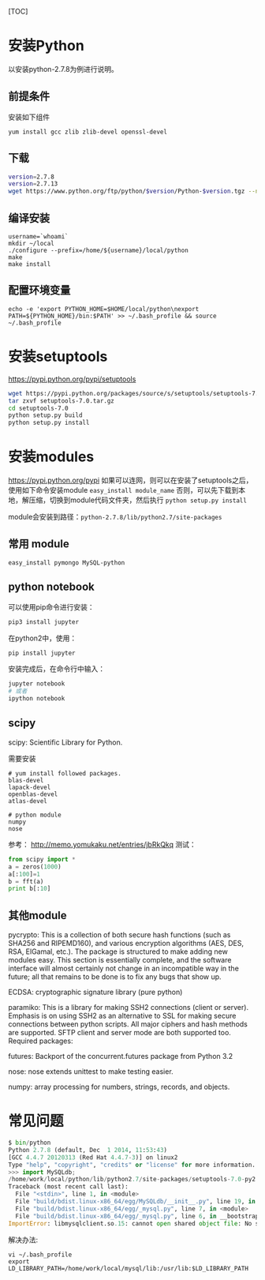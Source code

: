 [TOC]

# 安装Python
以安装python-2.7.8为例进行说明。

## 前提条件
安装如下组件

```
yum install gcc zlib zlib-devel openssl-devel
```

## 下载

```sh
version=2.7.8
version=2.7.13
wget https://www.python.org/ftp/python/$version/Python-$version.tgz --no-check-certificate
```

## 编译安装
```shell
username=`whoami`
mkdir ~/local
./configure --prefix=/home/${username}/local/python
make
make install
```

## 配置环境变量
```shell
echo -e 'export PYTHON_HOME=$HOME/local/python\nexport PATH=${PYTHON_HOME}/bin:$PATH' >> ~/.bash_profile && source ~/.bash_profile
```

# 安装setuptools
https://pypi.python.org/pypi/setuptools

```sh
wget https://pypi.python.org/packages/source/s/setuptools/setuptools-7.0.tar.gz --no-check-certificate
tar zxvf setuptools-7.0.tar.gz
cd setuptools-7.0
python setup.py build
python setup.py install
```

# 安装modules
https://pypi.python.org/pypi
如果可以连网，则可以在安装了setuptools之后，使用如下命令安装module
`easy_install module_name`
否则，可以先下载到本地，解压缩，切换到module代码文件夹，然后执行
`python setup.py install`

module会安装到路径：`python-2.7.8/lib/python2.7/site-packages`

## 常用 module
```shell
easy_install pymongo MySQL-python
```

## python notebook

可以使用pip命令进行安装：

```sh
pip3 install jupyter
```

在python2中，使用：

```sh
pip install jupyter
```

安装完成后，在命令行中输入：

```sh
jupyter notebook
# 或者
ipython notebook
```

## scipy

scipy: Scientific Library for Python.

需要安装

```shell
# yum install followed packages.
blas-devel
lapack-devel
openblas-devel
atlas-devel

# python module
numpy
nose
```

参考：
http://memo.yomukaku.net/entries/jbRkQkq
测试：

```python
from scipy import *
a = zeros(1000)
a[:100]=1
b = fft(a)
print b[:10]
```

## 其他module
pycrypto: This is a collection of both secure hash functions (such as SHA256 and RIPEMD160), and various encryption algorithms (AES, DES, RSA, ElGamal, etc.). The package is structured to make adding new modules easy. This section is essentially complete, and the software interface will almost certainly not change in an incompatible way in the future; all that remains to be done is to fix any bugs that show up.

ECDSA: cryptographic signature library (pure python)

paramiko: This is a library for making SSH2 connections (client or server). Emphasis is on using SSH2 as an alternative to SSL for making secure connections between python scripts. All major ciphers and hash methods are supported. SFTP client and server mode are both supported too.
Required packages:

futures: Backport of the concurrent.futures package from Python 3.2

nose: nose extends unittest to make testing easier.

numpy: array processing for numbers, strings, records, and objects.

# 常见问题
```python
$ bin/python
Python 2.7.8 (default, Dec  1 2014, 11:53:43)
[GCC 4.4.7 20120313 (Red Hat 4.4.7-3)] on linux2
Type "help", "copyright", "credits" or "license" for more information.
>>> import MySQLdb;
/home/work/local/python/lib/python2.7/site-packages/setuptools-7.0-py2.7.egg/pkg_resources.py:1045: UserWarning: /home/work/.python-eggs is writable by group/others and vulnerable to attack when used with get_resource_filename. Consider a more secure location (set with .set_extraction_path or the PYTHON_EGG_CACHE environment variable).
Traceback (most recent call last):
  File "<stdin>", line 1, in <module>
  File "build/bdist.linux-x86_64/egg/MySQLdb/__init__.py", line 19, in <module>
  File "build/bdist.linux-x86_64/egg/_mysql.py", line 7, in <module>
  File "build/bdist.linux-x86_64/egg/_mysql.py", line 6, in __bootstrap__
ImportError: libmysqlclient.so.15: cannot open shared object file: No such file or directory
```

解决办法:

```shell
vi ~/.bash_profile
export LD_LIBRARY_PATH=/home/work/local/mysql/lib:/usr/lib:$LD_LIBRARY_PATH
```
